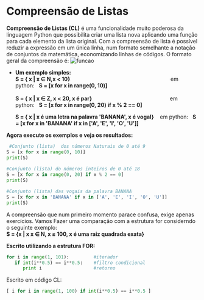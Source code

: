 # Compreensão de Listas 

**Compreensão de Listas (CL)** é uma funcionalidade muito poderosa da linguagem Python que possibilita criar uma lista nova aplicando uma função para cada elemento da lista
original. Com a compreensão de lista é possível reduzir a expressão em um única linha, num formato semelhante a notação de conjuntos da matemática, economizando linhas de códigos. O formato geral da compreensão é:
![funcao](/imagens/compreensão.png)

+ <b>Um exemplo simples: </b><br>
     **S = { x | x &isin; N,x < 10}** &nbsp;&nbsp;&nbsp;&nbsp;&nbsp;&nbsp;&nbsp;&nbsp;&nbsp;&nbsp;&nbsp;&nbsp;&nbsp;&nbsp;&nbsp;&nbsp;&nbsp;&nbsp;&nbsp;&nbsp;&nbsp;&nbsp;&nbsp;&nbsp;&nbsp;&nbsp;&nbsp;&nbsp;&nbsp;&nbsp;&nbsp;&nbsp;&nbsp;&nbsp;&nbsp;&nbsp;&nbsp;&nbsp;&nbsp;&nbsp;&nbsp;&nbsp;&nbsp;&nbsp;&nbsp;&nbsp;&nbsp;&nbsp;&nbsp;&nbsp;&nbsp;&nbsp;&nbsp;&nbsp;&nbsp;&nbsp;&nbsp;&nbsp;&nbsp;&nbsp;&nbsp;&nbsp;&nbsp;&nbsp;&nbsp;&nbsp;em python:&nbsp;&nbsp; **S = [x for x in range(0, 10)]** <br><br>
     **S = { x | x &isin; Z, x < 20, x é par}** &nbsp;&nbsp;&nbsp;&nbsp;&nbsp;&nbsp;&nbsp;&nbsp;&nbsp;&nbsp;&nbsp;&nbsp;&nbsp;&nbsp;&nbsp;&nbsp;&nbsp;&nbsp;&nbsp;&nbsp;&nbsp;&nbsp;&nbsp;&nbsp;&nbsp;&nbsp;&nbsp;&nbsp;&nbsp;&nbsp;&nbsp;&nbsp;&nbsp;&nbsp;&nbsp;&nbsp;&nbsp;&nbsp;&nbsp;&nbsp;&nbsp;&nbsp;&nbsp;&nbsp;&nbsp;&nbsp;&nbsp;&nbsp;&nbsp;&nbsp;&nbsp;em python:&nbsp;&nbsp; **S = [x for x in range(0, 20) if x % 2 == 0]**<br>

     **S = { x | x é uma letra na palavra 'BANANA', x é vogal}** &nbsp;&nbsp;&nbsp;em python:&nbsp;&nbsp; **S = [x for x in 'BANANA' if x in ['A', 'E', 'I', 'O', 'U']]**
     
 <b>Agora execute os exemplos e veja os resultados: </b>
``` python runnable
 #Conjunto (lista)  dos números Naturais de 0 até 9 
S = [x for x in range(0, 10)]
print(S)
 
#Conjunto (lista) do números inteiros de 0 até 18
S = [x for x in range(0, 20) if x % 2 == 0]
print(S)

#Conjunto (lista) das vogais da palavra BANANA
S = [x for x in 'BANANA' if x in ['A', 'E', 'I', 'O', 'U']]
print(S)
```
A compreensão que num primeiro momento parace confusa, exige apenas exercícios. Vamos Fazer uma comparação com a estrutura for considerndo o seguinte exemplo: <br>
**S = {x | x x &isin; N, x &le; 100, x é uma raiz quadrada exata}** 

 <b>Escrito utilizando a estrutura FOR: </b>
``` python
for i in range(1, 101):         #iterador
   if int(i**0.5) == i**0.5:    #filtro condicional
      print i                   #retorno
```
Escrito em código CL:
``` python
[ i for i in range(1, 100) if int(i**0.5) == i**0.5 ]
```
